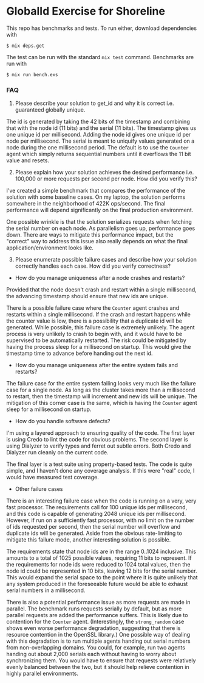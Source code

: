# GlobalId Exercise for Shoreline

This repo has benchmarks and tests. To run either, download dependencies with

```
$ mix deps.get
```

The test can be run with the standard `mix test` command. Benchmarks are run
with

```
$ mix run bench.exs
```

### FAQ

1. Please describe your solution to get_id and why it is correct i.e.
guaranteed globally unique.

The id is generated by taking the 42 bits of the timestamp and combining that
with the node id (11 bits) and the serial (11 bits). The timestamp gives us one
unique id per millisecond. Adding the node id gives one unique id per node per
millisecond. The serial is meant to uniquify values generated on a node during
the one millisecond period. The default is to use the `Counter` agent which
simply returns sequential numbers until it overflows the 11 bit value and
resets.

2. Please explain how your solution achieves the desired performance i.e.
100,000 or more requests per second per node.  How did you verify this?

I've created a simple benchmark that compares the performance of the solution
with some baseline cases. On my laptop, the solution performs somewhere in the
neighborhood of 422K ops/second. The final performance will depend significantly
on the final production environment.

One possible wrinkle is that the solution serializes requests when fetching the
serial number on each node. As parallelism goes up, performance goes down. There
are ways to mitigate this performance impact, but the "correct" way to address
this issue also really depends on what the final application/environment looks
like.

3. Please enumerate possible failure cases and describe how your solution
correctly handles each case.  How did you verify correctness?

* How do you manage uniqueness after a node crashes and restarts?

Provided that the node doesn't crash and restart within a single millisecond,
the advancing timestamp should ensure that new ids are unique.

There is a possible failure case where the `Counter` agent crashes and restarts
within a single millisecond. If the crash and restart happens while the counter
value is low, there is a possibility that a duplicate id will be generated.
While possible, this failure case is extremely unlikely. The agent process is
very unlikely to crash to begin with, and it would have to be supervised to be
automatically restarted. The risk could be mitigated by having the process sleep
for a millisecond on startup. This would give the timestamp time to advance
before handing out the next id.

* How do you manage uniqueness after the entire system fails and restarts?

The failure case for the entire system failing looks very much like the failure
case for a single node. As long as the cluster takes more than a millisecond to
restart, then the timestamp will increment and new ids will be unique. The
mitigation of this corner case is the same, which is having the `Counter` agent
sleep for a millisecond on startup.

* How do you handle software defects?

I'm using a layered approach to ensuring quality of the code. The first layer
is using Credo to lint the code for obvious problems. The second layer is using
Dialyzer to verify types and ferret out subtle errors. Both Credo and Dialyzer
run cleanly on the current code.

The final layer is a test suite using property-based tests. The code is quite
simple, and I haven't done any coverage analysis. If this were "real" code, I
would have measured test coverage.

* Other failure cases

There is an interesting failure case when the code is running on a very, very
fast processor. The requirements call for 100 unique ids per millisecond, and
this code is capable of generating 2048 unique ids per millisecond. However, if
run on a sufficiently fast processor, with no limit on the number of ids
requested per second, then the serial number will overflow and duplicate ids
will be generated. Aside from the obvious rate-limiting to mitigate this failure
mode, another interesting solution is possible.

The requirements state that node ids are in the range 0..1024 inclusive. This
amounts to a total of 1025 possible values, requiring 11 bits to represent. If
the requirements for node ids were reduced to 1024 total values, then the node
id could be represented in 10 bits, leaving 12 bits for the serial number. This
would expand the serial space to the point where it is quite unlikely that any
system produced in the foreseeable future would be able to exhaust serial
numbers in a millisecond.

There is also a potential performance issue as more requests are made in
parallel. The benchmark runs requests serially by default, but as more parallel
requests are added the performance suffers. This is likely due to contention for
the `Counter` agent. (Interestingly, the `strong_random` case shows even worse
performance degradation, suggesting that there is resource contention in the
OpenSSL library.) One possible way of dealing with this degradation is to run
multiple agents handing out serial numbers from non-overlapping domains. You
could, for example, run two agents handing out about 2,000 serials each without
having to worry about synchronizing them. You would have to ensure that requests
were relatively evenly balanced between the two, but it should help relieve
contention in highly parallel environments.
